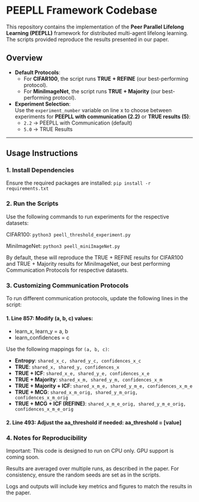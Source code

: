 # PEEPLL Framework Codebase

This repository contains the implementation of the **Peer Parallel Lifelong Learning (PEEPLL)** framework for distributed multi-agent lifelong learning. The scripts provided reproduce the results presented in our paper.

## **Overview**
- **Default Protocols**:  
  - For **CIFAR100**, the script runs **TRUE + REFINE** (our best-performing protocol).  
  - For **MiniImageNet**, the script runs **TRUE + Majority** (our best-performing protocol).
- **Experiment Selection**:  
  Use the `experiment_number` variable on line x to choose between experiments for **PEEPLL with communication (2.2)** or **TRUE results (5)**:
  - `2.2` → PEEPLL with Communication (default)
  - `5.0` → TRUE Results

---

## **Usage Instructions**

### **1. Install Dependencies**
Ensure the required packages are installed:
`pip install -r requirements.txt`

### **2. Run the Scripts**
Use the following commands to run experiments for the respective datasets:

CIFAR100:
`python3 peell_threshold_experiment.py`

MiniImageNet:
`python3 peell_miniImageNet.py`

By default, these will reproduce the TRUE + REFINE results for CIFAR100 and TRUE + Majority results for MiniImageNet, our best performing Communication Protocols for respective datasets.

### **3. Customizing Communication Protocols**
To run different communication protocols, update the following lines in the script:

#### 1. Line 857: Modify (a, b, c) values:
- learn_x, learn_y = a, b
- learn_confidences = c

Use the following mappings for `(a, b, c)`:

- **Entropy**: `shared_x_c, shared_y_c, confidences_x_c`
- **TRUE**: `shared_x, shared_y, confidences_x`
- **TRUE + ICF**: `shared_x_e, shared_y_e, confidences_x_e`
- **TRUE + Majority**: `shared_x_m, shared_y_m, confidences_x_m`
- **TRUE + Majority + ICF**: `shared_x_m_e, shared_y_m_e, confidences_x_m_e`
- **TRUE + MCG**: `shared_x_m_orig, shared_y_m_orig, confidences_x_m_orig`
- **TRUE + MCG + ICF (REFINE)**: `shared_x_m_e_orig, shared_y_m_e_orig, confidences_x_m_e_orig`


#### 2. Line 493: Adjust the aa_threshold if needed: aa_threshold = [value]

### **4. Notes for Reproducibility**
Important: This code is designed to run on CPU only. GPU support is coming soon.

Results are averaged over multiple runs, as described in the paper. For consistency, ensure the random seeds are set as in the scripts.

Logs and outputs will include key metrics and figures to match the results in the paper.

